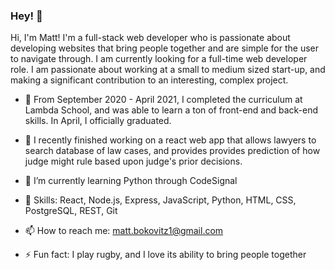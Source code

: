 ### Hey! 👋

Hi, I'm Matt! I'm a full-stack web developer who is passionate about developing websites that bring people together and are simple for the user to navigate through. 
I am currently looking for a full-time web developer role. I am passionate about working at a small to medium sized start-up, and making a significant contribution to an interesting, complex project. 

- 🌱  From September 2020 - April 2021, I completed the curriculum at Lambda School, and was able to learn a ton of front-end and back-end skills. In April, I officially graduated.
- 🔭  I recently finished working on a react web app that allows lawyers to search database of law cases, and provides provides prediction of how judge might rule based upon judge's prior decisions. 
- 🌱  I’m currently learning Python through CodeSignal
- 🔭  Skills: React, Node.js, Express, JavaScript, Python, HTML, CSS, PostgreSQL, REST, Git
- 📫  How to reach me: matt.bokovitz1@gmail.com

- ⚡ Fun fact: I play rugby, and I love its ability to bring people together

